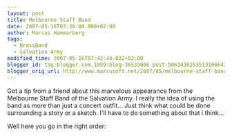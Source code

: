 ```yaml
---
layout: post
title: Melbourne Staff Band
date: 2007-05-16T07:36:00.000+02:00
author: Marcus Hammarberg
tags:
  - BrassBand
  - Salvation Army
modified_time: 2007-05-16T07:42:44.022+02:00
blogger_id: tag:blogger.com,1999:blog-36533086.post-5063438253513106643
blogger_orig_url: http://www.marcusoft.net/2007/05/melbourne-staff-band.html
---
```


Got a tip
from a friend about this marvelous appearance from the Melbourne Staff
Band of the Salvation Army. I really the idea of using the band as more
than just a concert outfit... Just think what could be done surrounding
a story or a sketch. I'll have to do something about that i think...

Well here you go in the right order:


